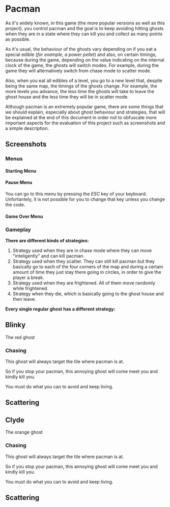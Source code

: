 # Pacman

As it's widely known, in this game (the more popular versions as well as this project),
you control pacman and the goal is to keep avoiding hitting ghosts when they are in a state
where they can kill you and collect as many points as possible.

As it's usual, the behaviour of the ghosts vary depending on if you eat a special edible (*for example,
a power pellet*) and also, on certain timings, because during the game, depending on the value indicating on the internal
clock of the game, the ghosts will switch modes. For example, during the game they will alternatively switch from chase mode
to scatter mode.

Also, when you eat all edibles of a level, you go to a new level that, despite being the same map, the timings of the ghosts
change. For example, the more levels you advance, the less time the ghosts will take to leave the ghost house and the less time
they will be in scatter mode.

Although pacman is an extremely popular game, there are some things that we should explain, especially
about ghost behaviour and strategies, that will be explained at the end of this document in order
not to obfuscate more important aspects for the evaluation of this project such as screenshots and a simple description.

## Screenshots

### Menus

#### Starting Menu

#### Pause Menu

You can go to this menu by pressing the *ESC* key of your keyboard. Unfortantely, it is not possible for you to change that key
unless you change the code.

#### Game Over Menu

### Gameplay

**There are different kinds of strategies:**

1) Strategy used when they are in chase mode where they can move "inteligently" and can kill pacman.
2) Strategy used when they scatter. They can still kill pacman but they basically go to each
of the four corners of the map and during a certain amount of time they just stay there going in circles,
in order to give the player a break.
3) Strategy used when they are frightened. All of them move randomly while frightened.
4) Strategy when they die, which is basically going to the ghost house and then leave.

**Every single regular ghost has a different strategy:**

## Blinky 

The red ghost

### Chasing

This ghost will always target the tile where pacman is at.

So if you stop your pacman, this annoying ghost will come meet you and kindly kill you.

You must do what you can to avoid and keep living.

## Scattering

## Clyde

The orange ghost

### Chasing

This ghost will always target the tile where pacman is at.

So if you stop your pacman, this annoying ghost will come meet you and kindly kill you.

You must do what you can to avoid and keep living.

## Scattering
